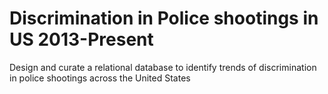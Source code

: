 # Discrimination in Police shootings in US 2013-Present
 Design and curate a relational database to identify trends of discrimination in police shootings across the United States

